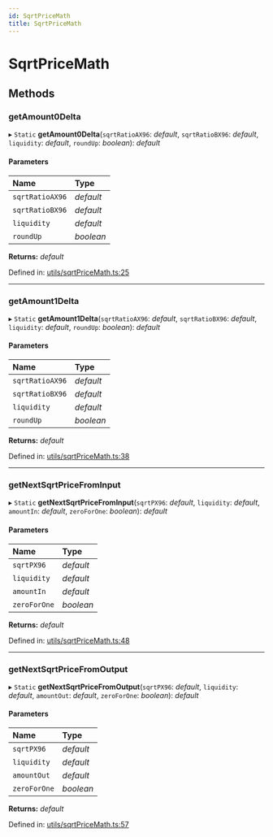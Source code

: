 ```yaml
---
id: SqrtPriceMath
title: SqrtPriceMath
---
```


# SqrtPriceMath

## Methods

### getAmount0Delta

▸ `Static` **getAmount0Delta**(`sqrtRatioAX96`: *default*, `sqrtRatioBX96`: *default*, `liquidity`: *default*, `roundUp`: *boolean*): *default*

#### Parameters

| Name | Type |
| :------ | :------ |
| `sqrtRatioAX96` | *default* |
| `sqrtRatioBX96` | *default* |
| `liquidity` | *default* |
| `roundUp` | *boolean* |

**Returns:** *default*

Defined in: [utils/sqrtPriceMath.ts:25](https://github.com/Uniswap/uniswap-v3-sdk/blob/aeb1b09/src/utils/sqrtPriceMath.ts#L25)

___

### getAmount1Delta

▸ `Static` **getAmount1Delta**(`sqrtRatioAX96`: *default*, `sqrtRatioBX96`: *default*, `liquidity`: *default*, `roundUp`: *boolean*): *default*

#### Parameters

| Name | Type |
| :------ | :------ |
| `sqrtRatioAX96` | *default* |
| `sqrtRatioBX96` | *default* |
| `liquidity` | *default* |
| `roundUp` | *boolean* |

**Returns:** *default*

Defined in: [utils/sqrtPriceMath.ts:38](https://github.com/Uniswap/uniswap-v3-sdk/blob/aeb1b09/src/utils/sqrtPriceMath.ts#L38)

___

### getNextSqrtPriceFromInput

▸ `Static` **getNextSqrtPriceFromInput**(`sqrtPX96`: *default*, `liquidity`: *default*, `amountIn`: *default*, `zeroForOne`: *boolean*): *default*

#### Parameters

| Name | Type |
| :------ | :------ |
| `sqrtPX96` | *default* |
| `liquidity` | *default* |
| `amountIn` | *default* |
| `zeroForOne` | *boolean* |

**Returns:** *default*

Defined in: [utils/sqrtPriceMath.ts:48](https://github.com/Uniswap/uniswap-v3-sdk/blob/aeb1b09/src/utils/sqrtPriceMath.ts#L48)

___

### getNextSqrtPriceFromOutput

▸ `Static` **getNextSqrtPriceFromOutput**(`sqrtPX96`: *default*, `liquidity`: *default*, `amountOut`: *default*, `zeroForOne`: *boolean*): *default*

#### Parameters

| Name | Type |
| :------ | :------ |
| `sqrtPX96` | *default* |
| `liquidity` | *default* |
| `amountOut` | *default* |
| `zeroForOne` | *boolean* |

**Returns:** *default*

Defined in: [utils/sqrtPriceMath.ts:57](https://github.com/Uniswap/uniswap-v3-sdk/blob/aeb1b09/src/utils/sqrtPriceMath.ts#L57)
